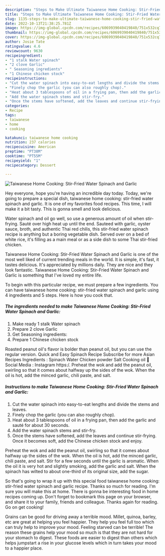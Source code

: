 ```yaml
---
description: "Steps to Make Ultimate Taiwanese Home Cooking: Stir-Fried Water Spinach and Garlic"
title: "Steps to Make Ultimate Taiwanese Home Cooking: Stir-Fried Water Spinach and Garlic"
slug: 1135-steps-to-make-ultimate-taiwanese-home-cooking-stir-fried-water-spinach-and-garlic
date: 2022-10-13T21:38:25.781Z
image: https://img-global.cpcdn.com/recipes/6069939040419840/751x532cq70/taiwanese-home-cooking-stir-fried-water-spinach-and-garlic-recipe-main-photo.jpg
thumbnail: https://img-global.cpcdn.com/recipes/6069939040419840/751x532cq70/taiwanese-home-cooking-stir-fried-water-spinach-and-garlic-recipe-main-photo.jpg
cover: https://img-global.cpcdn.com/recipes/6069939040419840/751x532cq70/taiwanese-home-cooking-stir-fried-water-spinach-and-garlic-recipe-main-photo.jpg
author: Josie Tate
ratingvalue: 4.6
reviewcount: 9630
recipeingredient:
- "1 stalk Water spinach"
- "2 clove Garlic"
- " Seasoning ingredients"
- "1 Chinese chicken stock"
recipeinstructions:
- "Cut the water spinach into easy-to-eat lengths and divide the stems and leaves."
- "Finely chop the garlic (you can also roughly chop)."
- "Heat about 3 tablespoons of oil in a frying pan, then add the garlic and sauté for about 30 seconds."
- "Add the water spinach stems and stir-fry."
- "Once the stems have softened, add the leaves and continue stir-frying. Once it becomes soft, add the Chinese chicken stock and enjoy."
categories:
- Recipe
tags:
- taiwanese
- home
- cooking

katakunci: taiwanese home cooking 
nutrition: 237 calories
recipecuisine: American
preptime: "PT38M"
cooktime: "PT55M"
recipeyield: "1"
recipecategory: Dessert

---
```



![Taiwanese Home Cooking: Stir-Fried Water Spinach and Garlic](https://img-global.cpcdn.com/recipes/6069939040419840/751x532cq70/taiwanese-home-cooking-stir-fried-water-spinach-and-garlic-recipe-main-photo.jpg)

Hey everyone, hope you're having an incredible day today. Today, we're going to prepare a special dish, taiwanese home cooking: stir-fried water spinach and garlic. It is one of my favorites food recipes. This time, I will make it a bit tasty. This is gonna smell and look delicious.

Water spinach and oil go well, so use a generous amount of oil when stir-frying. Sauté over high heat up until the end. Sauteed with garlic, oyster sauce, broth, and authentic Thai red chilis, this stir-fried water spinach recipe is anything but a boring vegetable dish. Served over on a bed of white rice, it&#39;s filling as a main meal or as a side dish to some Thai stir-fried chicken.

Taiwanese Home Cooking: Stir-Fried Water Spinach and Garlic is one of the most well liked of current trending meals in the world. It is simple, it's fast, it tastes delicious. It's appreciated by millions daily. They are nice and they look fantastic. Taiwanese Home Cooking: Stir-Fried Water Spinach and Garlic is something that I've loved my entire life.


To begin with this particular recipe, we must prepare a few ingredients. You can have taiwanese home cooking: stir-fried water spinach and garlic using 4 ingredients and 5 steps. Here is how you cook that.

<!--inarticleads1-->

##### The ingredients needed to make Taiwanese Home Cooking: Stir-Fried Water Spinach and Garlic:

1. Make ready 1 stalk Water spinach
1. Prepare 2 clove Garlic
1. Get  Seasoning ingredients:
1. Prepare 1 Chinese chicken stock


Roasted peanut oil&#39;s flavor is bolder than peanut oil, but you can use the regular version. Quick and Easy Spinach Recipe Subscribe for more Asian Recipes Ingredients : Spinach Water Chicken powder Salt Cooking oil 📲 Social Media : Instagram https:/. Preheat the wok and add the peanut oil, swirling so that it comes about halfway up the sides of the wok. When the oil is hot, add the minced garlic, chili paste, and salt. 

<!--inarticleads2-->

##### Instructions to make Taiwanese Home Cooking: Stir-Fried Water Spinach and Garlic:

1. Cut the water spinach into easy-to-eat lengths and divide the stems and leaves.
1. Finely chop the garlic (you can also roughly chop).
1. Heat about 3 tablespoons of oil in a frying pan, then add the garlic and sauté for about 30 seconds.
1. Add the water spinach stems and stir-fry.
1. Once the stems have softened, add the leaves and continue stir-frying. Once it becomes soft, add the Chinese chicken stock and enjoy.


Preheat the wok and add the peanut oil, swirling so that it comes about halfway up the sides of the wok. When the oil is hot, add the minced garlic, chili paste, and salt. Stir for a few seconds until the garlic is aromatic. When the oil it is very hot and slightly smoking, add the garlic and salt. When the spinach has wilted to about one-third of its original size, add the sugar. 

So that's going to wrap it up with this special food taiwanese home cooking: stir-fried water spinach and garlic recipe. Thanks so much for reading. I'm sure you will make this at home. There is gonna be interesting food in home recipes coming up. Don't forget to bookmark this page on your browser, and share it to your family, friends and colleague. Thanks again for reading. Go on get cooking!

Grains can be good for driving away a terrible mood. Millet, quinoa, barley, etc are great at helping you feel happier. They help you feel full too which can truly help to improve your mood. Feeling starved can be terrible! The reason these grains help your mood so much is that they are not hard for your stomach to digest. These foods are easier to digest than others which helps jumpstart a rise in your glucose levels which in turn takes your mood to a happier place.
